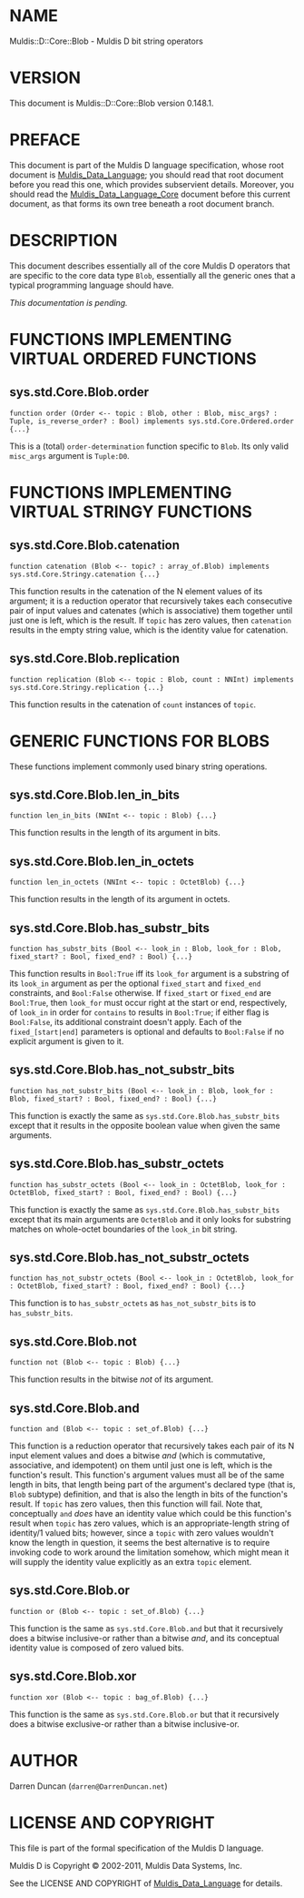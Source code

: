 # NAME

Muldis::D::Core::Blob - Muldis D bit string operators

# VERSION

This document is Muldis::D::Core::Blob version 0.148.1.

# PREFACE

This document is part of the Muldis D language specification, whose root
document is [Muldis_Data_Language](Muldis_Data_Language.md); you should read that root document before
you read this one, which provides subservient details.  Moreover, you
should read the [Muldis_Data_Language_Core](Muldis_Data_Language_Core.md) document before this current
document, as that forms its own tree beneath a root document branch.

# DESCRIPTION

This document describes essentially all of the core Muldis D operators that
are specific to the core data type `Blob`, essentially all the generic
ones that a typical programming language should have.

*This documentation is pending.*

# FUNCTIONS IMPLEMENTING VIRTUAL ORDERED FUNCTIONS

## sys.std.Core.Blob.order

`function order (Order <-- topic : Blob,
other : Blob, misc_args? : Tuple, is_reverse_order? : Bool)
implements sys.std.Core.Ordered.order {...}`

This is a (total) `order-determination` function specific to `Blob`.  Its
only valid `misc_args` argument is `Tuple:D0`.

# FUNCTIONS IMPLEMENTING VIRTUAL STRINGY FUNCTIONS

## sys.std.Core.Blob.catenation

`function catenation (Blob <--
topic? : array_of.Blob) implements sys.std.Core.Stringy.catenation {...}`

This function results in the catenation of the N element values of its
argument; it is a reduction operator that recursively takes each
consecutive pair of input values and catenates (which is associative) them
together until just one is left, which is the result.  If `topic` has zero
values, then `catenation` results in the empty string value, which is the
identity value for catenation.

## sys.std.Core.Blob.replication

`function replication (Blob <-- topic : Blob,
count : NNInt) implements sys.std.Core.Stringy.replication {...}`

This function results in the catenation of `count` instances of `topic`.

# GENERIC FUNCTIONS FOR BLOBS

These functions implement commonly used binary string operations.

## sys.std.Core.Blob.len_in_bits

`function len_in_bits (NNInt <-- topic : Blob) {...}`

This function results in the length of its argument in bits.

## sys.std.Core.Blob.len_in_octets

`function len_in_octets (NNInt <-- topic : OctetBlob) {...}`

This function results in the length of its argument in octets.

## sys.std.Core.Blob.has_substr_bits

`function has_substr_bits (Bool <-- look_in : Blob,
look_for : Blob, fixed_start? : Bool, fixed_end? : Bool) {...}`

This function results in `Bool:True` iff its `look_for` argument is a
substring of its `look_in` argument as per the optional `fixed_start` and
`fixed_end` constraints, and `Bool:False` otherwise.  If `fixed_start`
or `fixed_end` are `Bool:True`, then `look_for` must occur right at the
start or end, respectively, of `look_in` in order for `contains` to
results in `Bool:True`; if either flag is `Bool:False`, its additional
constraint doesn't apply.  Each of the `fixed_[start|end]` parameters is
optional and defaults to `Bool:False` if no explicit argument is given to
it.

## sys.std.Core.Blob.has_not_substr_bits

`function has_not_substr_bits (Bool <-- look_in : Blob,
look_for : Blob, fixed_start? : Bool, fixed_end? : Bool) {...}`

This function is exactly the same as `sys.std.Core.Blob.has_substr_bits`
except that it results in the opposite boolean value when given the same
arguments.

## sys.std.Core.Blob.has_substr_octets

`function has_substr_octets (Bool <-- look_in : OctetBlob,
look_for : OctetBlob, fixed_start? : Bool, fixed_end? : Bool) {...}`

This function is exactly the same as `sys.std.Core.Blob.has_substr_bits`
except that its main arguments are `OctetBlob` and it only looks for
substring matches on whole-octet boundaries of the `look_in` bit string.

## sys.std.Core.Blob.has_not_substr_octets

`function has_not_substr_octets (Bool <-- look_in : OctetBlob,
look_for : OctetBlob, fixed_start? : Bool, fixed_end? : Bool) {...}`

This function is to `has_substr_octets` as `has_not_substr_bits` is to
`has_substr_bits`.

## sys.std.Core.Blob.not

`function not (Blob <-- topic : Blob) {...}`

This function results in the bitwise *not* of its argument.

## sys.std.Core.Blob.and

`function and (Blob <-- topic : set_of.Blob) {...}`

This function is a reduction operator that recursively takes each pair of
its N input element values and does a bitwise *and* (which is commutative,
associative, and idempotent) on them until just one is left, which is the
function's result.  This function's argument values must all be of the same
length in bits, that length being part of the argument's declared type
(that is, `Blob` subtype) definition, and that is also the length in bits
of the function's result.  If `topic` has zero values, then this function
will fail.  Note that, conceptually `and` *does* have an identity value
which could be this function's result when `topic` has zero values, which
is an appropriate-length string of identity/1 valued bits; however, since a
`topic` with zero values wouldn't know the length in question, it seems
the best alternative is to require invoking code to work around the
limitation somehow, which might mean it will supply the identity value
explicitly as an extra `topic` element.

## sys.std.Core.Blob.or

`function or (Blob <-- topic : set_of.Blob) {...}`

This function is the same as `sys.std.Core.Blob.and` but that it
recursively does a bitwise inclusive-or rather than a bitwise *and*, and
its conceptual identity value is composed of zero valued bits.

## sys.std.Core.Blob.xor

`function xor (Blob <-- topic : bag_of.Blob) {...}`

This function is the same as `sys.std.Core.Blob.or` but that it
recursively does a bitwise exclusive-or rather than a bitwise inclusive-or.

# AUTHOR

Darren Duncan (`darren@DarrenDuncan.net`)

# LICENSE AND COPYRIGHT

This file is part of the formal specification of the Muldis D language.

Muldis D is Copyright © 2002-2011, Muldis Data Systems, Inc.

See the LICENSE AND COPYRIGHT of [Muldis_Data_Language](Muldis_Data_Language.md) for details.
